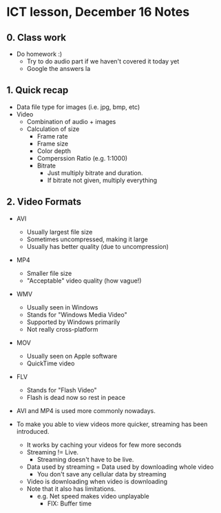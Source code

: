 # ICT lesson, December 16 Notes #

## 0. Class work ##
- Do homework :)
	- Try to do audio part if we haven't covered it today yet
	- Google the answers la

## 1. Quick recap ##
- Data file type for images (i.e. jpg, bmp, etc)
- Video
	- Combination of audio + images
	- Calculation of size
		- Frame rate
		- Frame size
		- Color depth
		- Comperssion Ratio (e.g. 1:1000)
		- Bitrate
			- Just multiply bitrate and duration.
			- If bitrate not given, multiply everything
	
## 2. Video Formats ##
- AVI
	- Usually largest file size
	- Sometimes uncompressed, making it large
	- Usually has better quality (due to uncompression)
- MP4
	- Smaller file size
	- "Acceptable" video quality (how vague!)
- WMV
	- Usually seen in Windows
	- Stands for "Windows Media Video"
	- Supported by Windows primarily
	- Not really cross-platform
- MOV
	- Usually seen on Apple software
	- QuickTime video
- FLV
	- Stands for "Flash Video"
	- Flash is dead now so rest in peace
	
- AVI and MP4 is used more commonly nowadays.

- To make you able to view videos more quicker, streaming has been introduced.
	- It works by caching your videos for few more seconds
	- Streaming != Live.
		- Streaming doesn't have to be live.
	- Data used by streaming = Data used by downloading whole video
		- You don't save any cellular data by streaming
	- Video is downloading when video is downloading
	- Note that it also has limitations.
		- e.g. Net speed makes video unplayable
			- FIX: Buffer time
	
